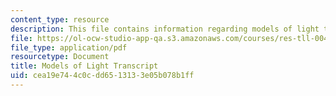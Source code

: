 ```yaml
---
content_type: resource
description: This file contains information regarding models of light transcript.
file: https://ol-ocw-studio-app-qa.s3.amazonaws.com/courses/res-tll-004-stem-concept-videos-fall-2013/cea19e744c0cdd6513133e05b078b1ff_MITRES_TLL-004F13_Light.pdf
file_type: application/pdf
resourcetype: Document
title: Models of Light Transcript
uid: cea19e74-4c0c-dd65-1313-3e05b078b1ff
---
```

